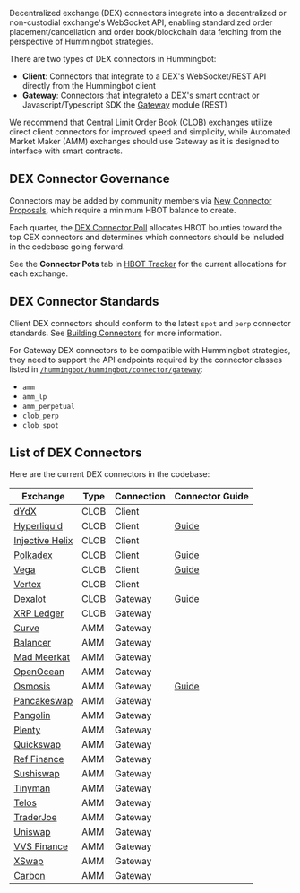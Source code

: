 Decentralized exchange (DEX) connectors integrate into a decentralized or non-custodial exchange's WebSocket API, enabling standardized order placement/cancellation and order book/blockchain data fetching from the perspective of Hummingbot strategies.

There are two types of DEX connectors in Hummingbot:

* **Client**: Connectors that integrate to a DEX's WebSocket/REST API directly from the Hummingbot client
* **Gateway**: Connectors that integrateto a DEX's smart contract or Javascript/Typescript SDK the [Gateway](/gateway) module (REST)

We recommend that Central Limit Order Book (CLOB) exchanges utilize direct client connectors for improved speed and simplicity, while Automated Market Maker (AMM) exchanges should use Gateway as it is designed to interface with smart contracts.

## DEX Connector Governance

Connectors may be added by community members via [New Connector Proposals](/governance/proposals), which require a minimum HBOT balance to create.

Each quarter, the [DEX Connector Poll](/governance/polls) allocates HBOT bounties toward the top CEX connectors and determines which connectors should be included in the codebase going forward.

See the **Connector Pots** tab in [HBOT Tracker](https://docs.google.com/spreadsheets/d/1UNAumPMnXfsghAAXrfKkPGRH9QlC8k7Cu1FGQVL1t0M/edit?usp=sharing) for the current allocations for each exchange.

## DEX Connector Standards

Client DEX connectors should conform to the latest `spot` and `perp` connector standards. See [Building Connectors](/developers/connectors) for more information.

For Gateway DEX connectors to be compatible with Hummingbot strategies, they need to support the API endpoints required by the connector classes listed in [`/hummingbot/hummingbot/connector/gateway`](https://github.com/hummingbot/hummingbot/tree/master/hummingbot/connector/gateway):

* `amm`
* `amm_lp`
* `amm_perpetual`
* `clob_perp`
* `clob_spot`

## List of DEX Connectors

Here are the current DEX connectors in the codebase:

| Exchange | Type | Connection | Connector Guide |
|----------|------|------------|---|
| [dYdX](../exchanges/dydx.md) | CLOB | Client |
| [Hyperliquid](../exchanges/hyperliquid.md) | CLOB | Client | [Guide](/academy-content/using-hyperliquid-vaults-with-hummingbot)
| [Injective Helix](../exchanges/injective.md) | CLOB | Client |
| [Polkadex](../exchanges/polkadex.md) | CLOB | Client | [Guide](/academy-content/using-polkadex-with-hummingbot)
| [Vega](../exchanges/vega.md) | CLOB | Client | [Guide](/academy-content/using-vega-protocol-with-hummingbot)
| [Vertex](../exchanges/vertex.md) | CLOB | Client |
| [Dexalot](../exchanges/dexalot.md) | CLOB | Gateway | [Guide](/academy-content/using-dexalot-with-hummingbot)
| [XRP Ledger](../exchanges/xrpl.md) | CLOB | Gateway |
| [Curve](../exchanges/curve.md) | AMM | Gateway |
| [Balancer](../exchanges/balancer.md) | AMM | Gateway |
| [Mad Meerkat](../exchanges/mad-meerkat.md) | AMM | Gateway |
| [OpenOcean](../exchanges/openocean.md) | AMM | Gateway |
| [Osmosis](../exchanges/osmosis.md) | AMM | Gateway | [Guide](/academy-content/using-osmosis-with-hummingbot)
| [Pancakeswap](../exchanges/pancakeswap.md) | AMM | Gateway |
| [Pangolin](../exchanges/pangolin.md) | AMM | Gateway |
| [Plenty](../exchanges/plenty.md) | AMM | Gateway |
| [Quickswap](../exchanges/quickswap.md) | AMM | Gateway |
| [Ref Finance](../exchanges/ref.md) | AMM | Gateway |
| [Sushiswap](../exchanges/sushiswap.md) | AMM | Gateway |
| [Tinyman](../exchanges/tinyman.md) | AMM | Gateway |
| [Telos](../exchanges/telos.md) | AMM | Gateway |
| [TraderJoe](../exchanges/traderjoe.md) | AMM | Gateway |
| [Uniswap](../exchanges/uniswap.md) | AMM | Gateway |
| [VVS Finance](../exchanges/vvs.md) | AMM | Gateway |
| [XSwap](../exchanges/xswap.md) | AMM | Gateway |
| [Carbon](../exchanges/carbon.md) | AMM | Gateway |


